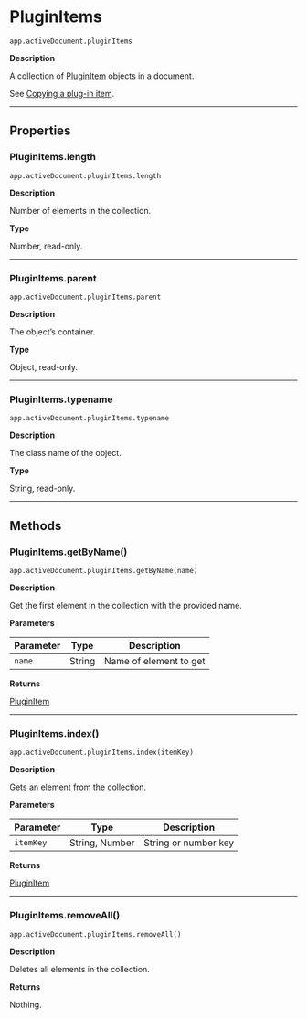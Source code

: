 <a id="jsobjref-pluginitems"></a>

# PluginItems

`app.activeDocument.pluginItems`

**Description**

A collection of [PluginItem](PluginItem.md#jsobjref-pluginitem) objects in a document.

See [Copying a plug-in item](PluginItem.md#jsobjref-pluginitem-copying-a-plugin-item).

---

## Properties

<a id="jsobjref-pluginitems-length"></a>

### PluginItems.length

`app.activeDocument.pluginItems.length`

**Description**

Number of elements in the collection.

**Type**

Number, read-only.

---

<a id="jsobjref-pluginitems-parent"></a>

### PluginItems.parent

`app.activeDocument.pluginItems.parent`

**Description**

The object’s container.

**Type**

Object, read-only.

---

<a id="jsobjref-pluginitems-typename"></a>

### PluginItems.typename

`app.activeDocument.pluginItems.typename`

**Description**

The class name of the object.

**Type**

String, read-only.

---

## Methods

<a id="jsobjref-pluginitems-getbyname"></a>

### PluginItems.getByName()

`app.activeDocument.pluginItems.getByName(name)`

**Description**

Get the first element in the collection with the provided name.

**Parameters**

| Parameter   | Type   | Description            |
|-------------|--------|------------------------|
| `name`      | String | Name of element to get |

**Returns**

[PluginItem](PluginItem.md#jsobjref-pluginitem)

---

<a id="jsobjref-pluginitems-index"></a>

### PluginItems.index()

`app.activeDocument.pluginItems.index(itemKey)`

**Description**

Gets an element from the collection.

**Parameters**

| Parameter   | Type           | Description          |
|-------------|----------------|----------------------|
| `itemKey`   | String, Number | String or number key |

**Returns**

[PluginItem](PluginItem.md#jsobjref-pluginitem)

---

<a id="jsobjref-pluginitems-removeall"></a>

### PluginItems.removeAll()

`app.activeDocument.pluginItems.removeAll()`

**Description**

Deletes all elements in the collection.

**Returns**

Nothing.
